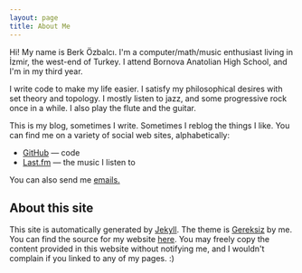 ```yaml
---
layout: page
title: About Me
---
```


Hi! My name is Berk Özbalcı. I'm a computer/math/music enthusiast living in İzmir, the west-end of Turkey. I attend Bornova Anatolian High School, and I'm in my third year.

I write code to make my life easier. I satisfy my philosophical desires with set theory and topology. I mostly listen to jazz, and some progressive rock once in a while. I also play the flute and the guitar.

This is my blog, sometimes I write. Sometimes I reblog the things I like. You can find me on a variety of social web sites, alphabetically:

* [GitHub][github] — code
* [Last.fm][lastfm] — the music I listen to

You can also send me [emails.][email]

## About this site

This site is automatically generated by [Jekyll][jekyll]. The theme is [Gereksiz][gereksiz] by me. You can find the source for my website [here][blogsrc]. You may freely copy the content provided in this website without notifying me, and I wouldn't complain if you linked to any of my pages. :)

[email]: mailto:berkozbalci@gmail.com
[github]: https://github.com/berkoz/
[lastfm]: http://www.last.fm/user/theconjuring666
[jekyll]: http://jekyllrb.com/
[gereksiz]: https://github.com/berkoz/gereksiz
[blogsrc]: https://github.com/berkoz/blog

